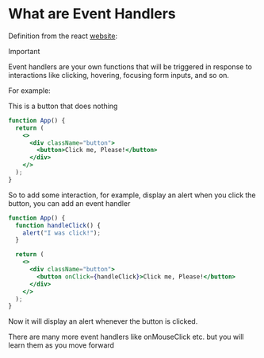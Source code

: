 # What are Event Handlers

Definition from the react [website](https://react.dev/learn/responding-to-events):

> [!important]
>
> Event handlers are your own functions that will be triggered in response to interactions like clicking, hovering, focusing form inputs, and so on.

For example:

This is a button that does nothing

```jsx
function App() {
  return (
    <>
      <div className="button">
        <button>Click me, Please!</button>
      </div>
    </>
  );
}
```

So to add some interaction, for example, display an alert when you click the button, you can add an event handler

```jsx
function App() {
  function handleClick() {
    alert("I was click!");
  }

  return (
    <>
      <div className="button">
        <button onClick={handleClick}>Click me, Please!</button>
      </div>
    </>
  );
}
```

Now it will display an alert whenever the button is clicked.

There are many more event handlers like onMouseClick etc. but you will learn them as you move forward
